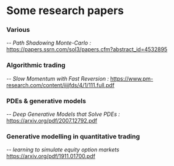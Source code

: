 # Some research papers

### Various
-- *Path Shadowing Monte-Carlo :*  https://papers.ssrn.com/sol3/papers.cfm?abstract_id=4532895

### Algorithmic trading
-- *Slow Momentum with Fast Reversion :* https://www.pm-research.com/content/iijjfds/4/1/111.full.pdf

### PDEs & generative models
-- *Deep Generative Models that Solve PDEs :* https://arxiv.org/pdf/2007.12792.pdf

### Generative modelling in quantitative trading
-- *learning to simulate equity option markets* https://arxiv.org/pdf/1911.01700.pdf
